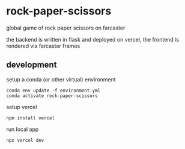 # rock-paper-scissors
global game of rock paper scissors on farcaster

the backend is written in flask and deployed on vercel, the frontend is rendered via farcaster frames

## development

setup a conda (or other virtual) environment
```
conda env update -f environment.yml
conda activate rock-paper-scissors
```

setup vercel
```
npm install vercel
```

run local app
```
npx vercel dev
```
